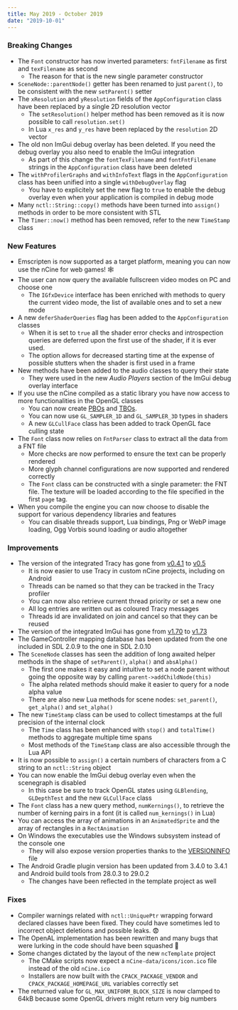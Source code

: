 ```yaml
---
title: May 2019 - October 2019
date: "2019-10-01"
---
```


### Breaking Changes

- The `Font` constructor has now inverted parameters: `fntFilename` as first and `texFilename` as second
  - The reason for that is the new single parameter constructor
- `SceneNode::parentNode()` getter has been renamed to just `parent()`, to be consistent with the new `setParent()` setter
- The `xResolution` and `yResolution` fields of the `AppConfiguration` class have been replaced by a single 2D resolution vector
  - The `setResolution()` helper method has been removed as it is now possible to call `resolution.set()`
  - In Lua `x_res` and `y_res` have been replaced by the `resolution` 2D vector
- The old non ImGui debug overlay has been deleted. If you need the debug overlay you also need to enable the ImGui integration
  - As part of this change the `fontTexFilename` and `fontFntFilename` strings in the `AppConfiguration` class have been deleted
- The `withProfilerGraphs` and `withInfoText` flags in the `AppConfiguration` class has been unified into a single `withDebugOverlay` flag
  - You have to explicitely set the new flag to `true` to enable the debug overlay even when your application is compiled in debug mode
- Many `nctl::String::copy()` methods have been turned into `assign()` methods in order to be more consistent with STL
- The `Timer::now()` method has been removed, refer to the new `TimeStamp` class

### New Features

- Emscripten is now supported as a target platform, meaning you can now use the nCine for web games! :spider_web:
- The user can now query the available fullscreen video modes on PC and choose one
  - The `IGfxDevice` interface has been enriched with methods to query the current video mode, the list of available ones and to set a new mode
- A new `deferShaderQueries` flag has been added to the `AppConfiguration` classes
  - When it is set to `true` all the shader error checks and introspection queries are deferred upon the first use of the shader, if it is ever used.
  - The option allows for decreased starting time at the expense of possible stutters when the shader is first used in a frame
- New methods have been added to the audio classes to query their state
  - They were used in the new _Audio Players_ section of the ImGui debug overlay interface
- If you use the nCine compiled as a static library you have now access to more functionalities in the OpenGL classes
  - You can now create [PBOs](https://www.khronos.org/opengl/wiki/Pixel_Buffer_Object) and [TBOs](https://www.khronos.org/opengl/wiki/Buffer_Texture).
  - You can now use `GL_SAMPLER_1D` and `GL_SAMPLER_3D` types in shaders
  - A new `GLCullFace` class has been added to track OpenGL face culling state
- The `Font` class now relies on `FntParser` class to extract all the data from a FNT file
  - More checks are now performed to ensure the text can be properly rendered
  - More glyph channel configurations are now supported and rendered correctly
  - The `Font` class can be constructed with a single parameter: the FNT file. The texture will be loaded according to the file specified in the first `page` tag.
- When you compile the engine you can now choose to disable the support for various dependency libraries and features
  - You can disable threads support, Lua bindings, Png or WebP image loading, Ogg Vorbis sound loading or audio altogether

### Improvements

- The version of the integrated Tracy has gone from [v0.4.1](https://bitbucket.org/wolfpld/tracy/src/v0.4.1/) to [v0.5](https://bitbucket.org/wolfpld/tracy/src/v0.5/)
  - It is now easier to use Tracy in custom nCine projects, including on Android
  - Threads can be named so that they can be tracked in the Tracy profiler
  - You can now also retrieve current thread priority or set a new one
  - All log entries are written out as coloured Tracy messages
  - Threads id are invalidated on join and cancel so that they can be reused
- The version of the integrated ImGui has gone from [v1.70](https://github.com/ocornut/imgui/releases/tag/v1.70) to [v1.73](https://github.com/ocornut/imgui/releases/tag/v1.73)
- The GameController mapping database has been updated from the one included in SDL 2.0.9 to the one in SDL 2.0.10
- The `SceneNode` classes has seen the addition of long awaited helper methods in the shape of `setParent()`, `alpha()` and `absAlpha()`
  - The first one makes it easy and intuitive to set a node parent without going the opposite way by calling `parent->addChildNode(this)`
  - The alpha related methods should make it easier to query for a node alpha value
  - There are also new Lua methods for scene nodes: `set_parent()`, `get_alpha()` and `set_alpha()`
- The new `TimeStamp` class can be used to collect timestamps at the full precision of the internal clock
  - The `Time` class has been enhanced with `stop()` and `totalTime()` methods to aggregate multiple time spans
  - Most methods of the `TimeStamp` class are also accessible through the Lua API
- It is now possible to `assign()` a certain numbers of characters from a C string to an `nctl::String` object
- You can now enable the ImGui debug overlay even when the scenegraph is disabled
  - In this case be sure to track OpenGL states using `GLBlending`, `GLDepthTest` and the new `GLCullFace` class
- The `Font` class has a new query method, `numKernings()`, to retrieve the number of kerning pairs in a font (it is called `num_kernings()` in Lua)
- You can access the array of animations in an `AnimatedSprite` and the array of rectangles in a `RectAnimation`
- On Windows the executables use the Windows subsystem instead of the console one
  - They will also expose version properties thanks to the [VERSIONINFO](https://docs.microsoft.com/en-us/windows/win32/menurc/versioninfo-resource) file
- The Android Gradle plugin version has been updated from 3.4.0 to 3.4.1 and Android build tools from 28.0.3 to 29.0.2
  - The changes have been reflected in the template project as well

### Fixes

- Compiler warnings related with `nctl::UniquePtr` wrapping forward declared classes have been fixed. They could have sometimes led to incorrect object deletions and possible leaks. :fearful:
- The OpenAL implementation has been rewritten and many bugs that were lurking in the code should have been squashed :bug:
- Some changes dictated by the layout of the new `ncTemplate` project
  - The CMake scripts now expect a `nCine-data/icons/icon.ico` file instead of the old `nCine.ico`
  - Installers are now built with the `CPACK_PACKAGE_VENDOR` and `CPACK_PACKAGE_HOMEPAGE_URL` variables correctly set
- The returned value for `GL_MAX_UNIFORM_BLOCK_SIZE` is now clamped to 64kB because some OpenGL drivers might return very big numbers
